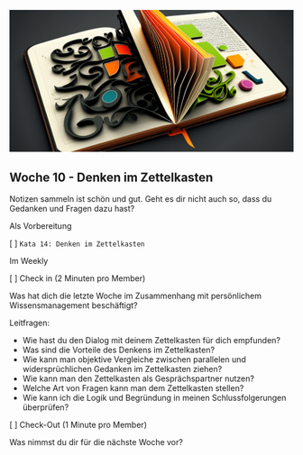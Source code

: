 ![Denken im Zettelkasten](images/Woche10.png)

## Woche 10 - Denken im Zettelkasten

Notizen sammeln ist schön und gut. Geht es dir nicht auch so, dass du Gedanken und Fragen dazu hast?

Als Vorbereitung

[ ] `Kata 14: Denken im Zettelkasten`

Im Weekly

[ ] Check in (2 Minuten pro Member)

Was hat dich die letzte Woche im Zusammenhang mit persönlichem Wissensmanagement beschäftigt?

Leitfragen:
- Wie hast du den Dialog mit deinem Zettelkasten für dich empfunden?
- Was sind die Vorteile des Denkens im Zettelkasten?
- Wie kann man objektive Vergleiche zwischen parallelen und widersprüchlichen Gedanken im Zettelkasten ziehen?
- Wie kann man den Zettelkasten als Gesprächspartner nutzen?
- Welche Art von Fragen kann man dem Zettelkasten stellen?
- Wie kann ich die Logik und Begründung in meinen Schlussfolgerungen überprüfen?

[ ] Check-Out (1 Minute pro Member)

Was nimmst du dir für die nächste Woche vor?

<script src="https://giscus.app/client.js"
        data-repo="cogneon/lernos-zettelkasten"
        data-repo-id="R_kgDOI5YY1w"
        data-category="Announcements"
        data-category-id="DIC_kwDOI5YY184CUTx3"
        data-mapping="pathname"
        data-strict="0"
        data-reactions-enabled="1"
        data-emit-metadata="0"
        data-input-position="bottom"
        data-theme="light"
        data-lang="de"
        crossorigin="anonymous"
        async>
</script>
